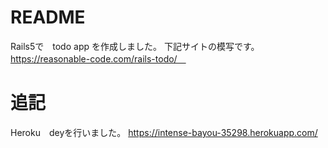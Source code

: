 # README

Rails5で　todo app を作成しました。
下記サイトの模写です。
https://reasonable-code.com/rails-todo/　


# 追記　
Heroku　deyを行いました。
https://intense-bayou-35298.herokuapp.com/
